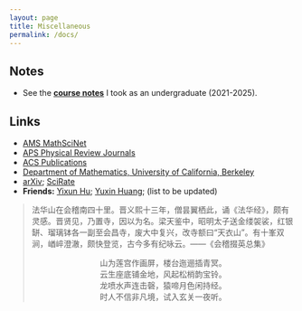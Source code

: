 ```yaml
---
layout: page
title: Miscellaneous
permalink: /docs/
---
```

## Notes

+ See the **[course notes](notes.md)** I took as an undergraduate (2021-2025).

## Links

+ [AMS MathSciNet](https://mathscinet.ams.org/mathscinet/publications-search)
+ [APS Physical Review Journals](https://journals.aps.org/)
+ [ACS Publications](https://pubs.acs.org/)
+ [Department of Mathematics, University of California, Berkeley](https://math.berkeley.edu/)
+ [arXiv](https://arxiv.org/); [SciRate](https://scirate.com/)
+ **Friends:** [Yixun Hu](https://yixun-hu.github.io/); [Yuxin Huang](https://scholar.google.com/citations?user=XEcaCD4AAAAJ&hl=en-us); (list to be updated)

> 法华山在会稽南四十里。晋义熙十三年，僧昙翼栖此，诵《法华经》，颇有灵感。晋贤见，乃置寺，因以为名。梁天鉴中，昭明太子送金缕袈裟，红银缾、瑠璃钵各一副至会昌寺，废大中复兴，改寺额曰“天衣山”。有十峯双涧，崷崪澄澈，颇快登览，古今多有纪咏云。——《会稽掇英总集》
>
> <center>山为莲宫作画屏，楼台迤逦插青冥。<center>
> <center>云生座底铺金地，风起松梢韵宝铃。<center>
> <center>龙喷水声连击磬，猿啼月色闲持经。<center>
> <center>时人不信非凡境，试入玄关一夜听。<center>
